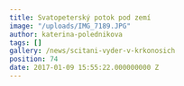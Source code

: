 ```yaml
---
title: Svatopeterský potok pod zemí
image: "/uploads/IMG_7189.JPG"
author: katerina-polednikova
tags: []
gallery: /news/scitani-vyder-v-krkonosich
position: 74
date: 2017-01-09 15:55:22.000000000 Z
---
```

